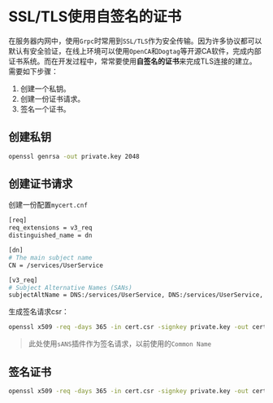 # SSL/TLS使用自签名的证书

在服务器内网中，使用`Grpc`时常用到`SSL/TLS`作为安全传输。因为许多协议都可以默认有安全验证，在线上环境可以使用`OpenCA`和`Dogtag`等开源CA软件，完成内部证书系统。而在开发过程中，常常要使用**自签名的证书**来完成TLS连接的建立。
需要如下步骤：

1. 创建一个私钥。
2. 创建一份证书请求。
3. 签名一个证书。

## 创建私钥

```bash
openssl genrsa -out private.key 2048
```

## 创建证书请求

创建一份配置`mycert.cnf`

```bash
[req]
req_extensions = v3_req
distinguished_name = dn

[dn]
# The main subject name
CN = /services/UserService

[v3_req]
# Subject Alternative Names (SANs)
subjectAltName = DNS:/services/UserService, DNS:/services/UserService, IP:127.0.0.1
```

生成签名请求csr：
```bash
openssl x509 -req -days 365 -in cert.csr -signkey private.key -out cert.crt -config mycert.cnf
```

> 此处使用`sANS`插件作为签名请求，以前使用的`Common Name`

## 签名证书

```bash
openssl x509 -req -days 365 -in cert.csr -signkey private.key -out cert.crt --extensions v3_req -extfile mycert.cnf
```